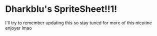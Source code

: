 <h1> Dharkblu's SpriteSheet!!1! </h1>
<p>I'll try to remember updating this so stay tuned for more of this nicotine enjoyer lmao</p>
